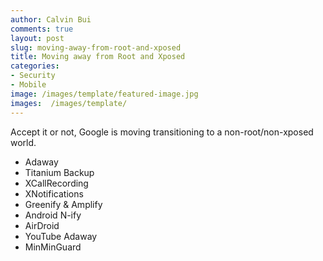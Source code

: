 ```yaml
---
author: Calvin Bui
comments: true
layout: post
slug: moving-away-from-root-and-xposed
title: Moving away from Root and Xposed
categories:
- Security
- Mobile
image: /images/template/featured-image.jpg
images:  /images/template/
---
```


Accept it or not, Google is moving transitioning to a non-root/non-xposed world.

<!-- more -->

- Adaway
- Titanium Backup
- XCallRecording
- XNotifications
- Greenify & Amplify
- Android N-ify
- AirDroid
- YouTube Adaway
- MinMinGuard